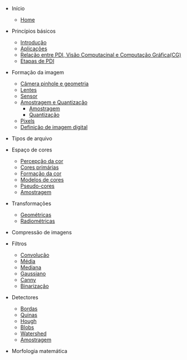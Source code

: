 - Início
  
  - [Home](/)

- Princípios básicos 
  
  - [Introdução](introducao.md?id=introdução)
  - [Aplicações](introducao.md?id=aplicações)
  - [Relação entre PDI, Visão Computacinal e Computação Gráfica(CG)](introducao.md?id=relação-entre-processamento-digital-de-imagenspdi-visão-computacional-e-computação-gráficacg)
  - [Etapas de PDI](introducao.md?id=etapas-de-pdi)

- Formação da imagem
  
  - [Câmera pinhole e geometria](formacao_imagem.md)
  - [Lentes](formacao_imagem.md)
  - [Sensor](formacao_imagem.md)
  - [Amostragem e Quantização](formacao_imagem.md)
    - [Amostragem](formacao_imagem.md)
    - [Quantização](formacao_imagem.md)
  - [Pixels](formacao_imagem.md)
  - [Definição de imagem digital](formacao_imagem.md)

- Tipos de arquivo

- Espaço de cores

  - [Percepção da cor](espaco_cores.md)
  - [Cores primárias](espaco_cores.md)
  - [Formação da cor](espaco_cores.md)
  - [Modelos de cores](espaco_cores.md)
  - [Pseudo-cores](espaco_cores.md)
  - [Amostragem](espaco_cores.md)

- Transformações
  
  - [Geométricas](transformacoes.md)
  - [Radiométricas](transformacoes.md)

- Compressão de imagens

- Filtros

  - [Convolução](filtros.md)
  - [Média](filtros.md)
  - [Mediana](filtros.md)
  - [Gaussiano](filtros.md)
  - [Canny](filtros.md)
  - [Binarização](filtros.md)

- Detectores

  - [Bordas](detectores.md)
  - [Quinas](detectores.md)
  - [Hough](detectores.md)
  - [Blobs](detectores.md)
  - [Watershed](detectores.md)
  - [Amostragem](detectores.md)

- Morfologia matemática 
  
